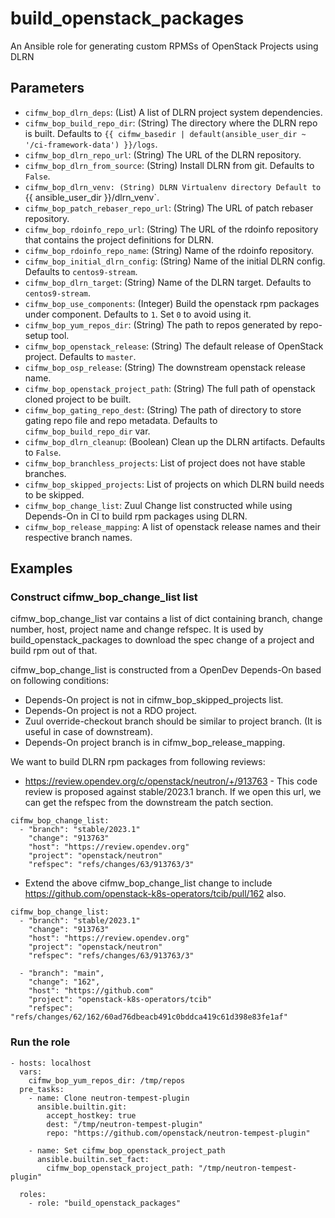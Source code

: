 # build_openstack_packages
An Ansible role for generating custom RPMSs of OpenStack Projects using DLRN

## Parameters

* `cifmw_bop_dlrn_deps`: (List) A list of DLRN project system dependencies.
* `cifmw_bop_build_repo_dir`: (String) The directory where the DLRN repo is built. Defaults to `{{ cifmw_basedir | default(ansible_user_dir ~ '/ci-framework-data') }}/logs`.
* `cifmw_bop_dlrn_repo_url`: (String) The URL of the DLRN repository.
* `cifmw_bop_dlrn_from_source`: (String) Install DLRN from git. Defaults to `False`.
* `cifmw_bop_dlrn_venv: (String) DLRN Virtualenv directory Default to `{{ ansible_user_dir }}/dlrn_venv`.
* `cifmw_bop_patch_rebaser_repo_url`: (String) The URL of patch rebaser repository.
* `cifmw_bop_rdoinfo_repo_url`: (String) The URL of the rdoinfo repository that contains the project definitions for DLRN.
* `cifmw_bop_rdoinfo_repo_name`: (String) Name of the rdoinfo repository.
* `cifmw_bop_initial_dlrn_config`: (String) Name of the initial DLRN config. Defaults to `centos9-stream`.
* `cifmw_bop_dlrn_target`: (String) Name of the DLRN target. Defaults to `centos9-stream`.
* `cifmw_bop_use_components`: (Integer) Build the openstack rpm packages under component. Defaults to `1`. Set `0` to avoid using it.
* `cifmw_bop_yum_repos_dir`: (String) The path to repos generated by repo-setup tool.
* `cifmw_bop_openstack_release`: (String) The default release of OpenStack project. Defaults to `master`.
* `cifmw_bop_osp_release`: (String) The downstream openstack release name.
* `cifmw_bop_openstack_project_path`: (String) The full path of openstack cloned project to be built.
* `cifmw_bop_gating_repo_dest`: (String) The path of directory to store gating repo file and repo metadata.
  Defaults to `cifmw_bop_build_repo_dir` var.
* `cifmw_bop_dlrn_cleanup`: (Boolean) Clean up the DLRN artifacts. Defaults to `False`.
* `cifmw_bop_branchless_projects`: List of project does not have stable branches.
* `cifmw_bop_skipped_projects`: List of projects on which DLRN build needs to be skipped.
* `cifmw_bop_change_list`: Zuul Change list constructed while using Depends-On in CI to build rpm packages using DLRN.
* `cifmw_bop_release_mapping`: A list of openstack release names and their respective branch names.

## Examples

### Construct cifmw_bop_change_list list

cifmw_bop_change_list var contains a list of dict containing branch, change number,
host, project name and change refspec. It is used by build_openstack_packages to
download the spec change of a project and build rpm out of that.

cifmw_bop_change_list is constructed from a OpenDev Depends-On based on
following conditions:
- Depends-On project is not in cifmw_bop_skipped_projects list.
- Depends-On project is not a RDO project.
- Zuul override-checkout branch should be similar to project branch.
  (It is useful in case of downstream).
- Depends-On project branch is in cifmw_bop_release_mapping.

We want to build DLRN rpm packages from following reviews:
* https://review.opendev.org/c/openstack/neutron/+/913763 - This code
  review is proposed against stable/2023.1 branch. If we open this url, we can
  get the refspec from the downstream the patch section.

```
cifmw_bop_change_list:
  - "branch": "stable/2023.1"
    "change": "913763"
    "host": "https://review.opendev.org"
    "project": "openstack/neutron"
    "refspec": "refs/changes/63/913763/3"
```
* Extend the above cifmw_bop_change_list change to include
  https://github.com/openstack-k8s-operators/tcib/pull/162 also.
```
cifmw_bop_change_list:
  - "branch": "stable/2023.1"
    "change": "913763"
    "host": "https://review.opendev.org"
    "project": "openstack/neutron"
    "refspec": "refs/changes/63/913763/3"

  - "branch": "main",
    "change": "162",
    "host": "https://github.com"
    "project": "openstack-k8s-operators/tcib"
    "refspec": "refs/changes/62/162/60ad76dbeacb491c0bddca419c61d398e83fe1af"
```

### Run the role

```
- hosts: localhost
  vars:
    cifmw_bop_yum_repos_dir: /tmp/repos
  pre_tasks:
    - name: Clone neutron-tempest-plugin
      ansible.builtin.git:
        accept_hostkey: true
        dest: "/tmp/neutron-tempest-plugin"
        repo: "https://github.com/openstack/neutron-tempest-plugin"

    - name: Set cifmw_bop_openstack_project_path
      ansible.builtin.set_fact:
        cifmw_bop_openstack_project_path: "/tmp/neutron-tempest-plugin"

  roles:
    - role: "build_openstack_packages"
```
